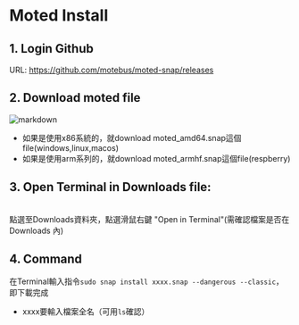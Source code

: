 # Moted Install

## 1. Login Github
URL: <https://github.com/motebus/moted-snap/releases>

## 2. Download moted file
![markdown](https://i.imgur.com/z8K5hCA.png)
* 如果是使用x86系統的，就download moted_amd64.snap這個file(windows,linux,macos)
* 如果是使用arm系列的，就download moted_armhf.snap這個file(respberry)

## 3. Open Terminal in Downloads file:
<br>點選至Downloads資料夾，點選滑鼠右鍵 "Open in Terminal"(需確認檔案是否在Downloads 內)

## 4. Command
在Terminal輸入指令`sudo snap install xxxx.snap --dangerous --classic`，即下載完成
* xxxx要輸入檔案全名（可用`ls`確認）


